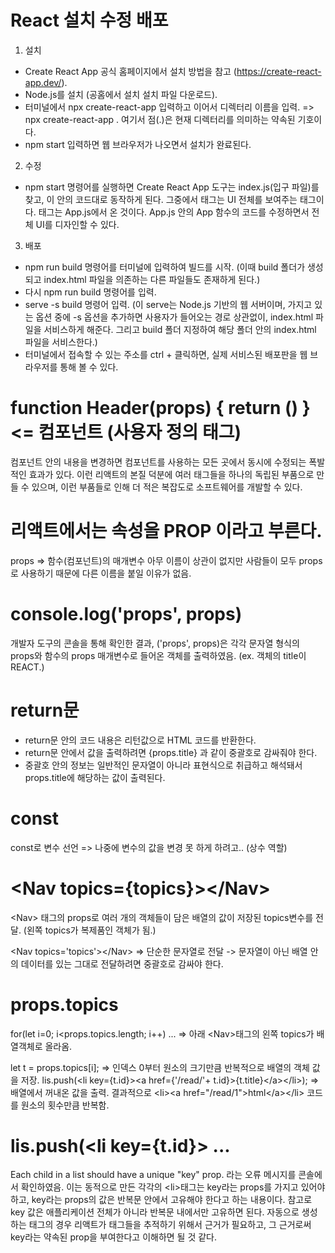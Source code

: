 # React 설치 수정 배포
1. 설치
- Create React App 공식 홈페이지에서 설치 방법을 참고 (https://create-react-app.dev/).
- Node.js를 설치 (공홈에서 설치 설치 파일 다운로드).
- 터미널에서 npx create-react-app 입력하고 이어서 디렉터리 이름을 입력.
	=> npx create-react-app .
	여기서 점(.)은 현재 디렉터리를 의미하는 약속된 기호이다.
- npm start 입력하면 웹 브라우저가 나오면서 설치가 완료된다.

2. 수정
- npm start 명령어를 실행하면 Create React App 도구는 index.js(입구 파일)를 찾고, 이 안의 코드대로 동작하게 된다. 그중에서 <App />태그는 UI 전체를 보여주는 태그이다. <App /> 태그는 App.js에서 온 것이다. App.js 안의 App 함수의 코드를 수정하면서 전체 UI를 디자인할 수 있다.

3. 배포
- npm run build 명령어를 터미널에 입력하여 빌드를 시작.
   (이때 build 폴더가 생성되고 index.html 파일을 의존하는 다른 파일들도 존재하게 된다.)
- 다시 npm run build 명령어를 입력.
- serve -s build 명령어 입력.
   (이 serve는 Node.js 기반의 웹 서버이며, 가지고 있는 옵션 중에 -s 옵션을 추가하면 사용자가 들어오는 경로 상관없이, index.html 파일을  서비스하게 해준다. 그리고  build 폴더 지정하여 해당 폴더 안의 index.html 파일을 서비스한다.)
- 터미널에서 접속할 수 있는 주소를 ctrl + 클릭하면, 실제 서비스된 배포판을 웹 브라우저를 통해 볼 수 있다.


# function Header(props) { return () }      <= 컴포넌트 (사용자 정의 태그)
컴포넌트 안의 내용을 변경하면 컴포넌트를 사용하는 모든 곳에서 동시에 수정되는 폭발적인 효과가 있다. 이런 리액트의 본질 덕분에 여러 태그들을 하나의 독립된 부품으로 만들 수 있으며, 이런 부품들로 인해 더 적은 복잡도로 소프트웨어를 개발할 수 있다.


# 리액트에서는 속성을 PROP 이라고 부른다.
props => 함수(컴포넌트)의 매개변수
아무 이름이 상관이 없지만 사람들이 모두 props로 사용하기 때문에 다른 이름을 붙일 이유가 없음.


# console.log('props', props) 
개발자 도구의 콘솔을 통해 확인한 결과,
('props', props)은 각각 문자열 형식의 props와 함수의 props 매개변수로 들어온 객체를 출력하였음. (ex. 객체의 title이 REACT.)


# return문
- return문 안의 코드 내용은 리턴값으로 HTML 코드를 반환한다.
- return문 안에서 값을 출력하려면 {props.title} 과 같이 중괄호로 감싸줘야 한다.
- 중괄호 안의 정보는 일반적인 문자열이 아니라 표현식으로 취급하고 해석돼서 props.title에 해당하는 값이 출력된다.


# const
const로 변수 선언 => 나중에 변수의 값을 변경 못 하게 하려고.. (상수 역할)


# &lt;Nav topics={topics}&gt;&lt;/Nav&gt;
&lt;Nav&gt; 태그의 props로 여러 개의 객체들이 담은 배열의 값이 저장된 topics변수를 전달. (왼쪽 topics가 복제품인 객체가 됨.)

&lt;Nav topics='topics'&gt;&lt;/Nav&gt; => 단순한 문자열로 전달
-> 문자열이 아닌 배열 안의 데이터를 있는 그대로 전달하려면 중괄호로 감싸야 한다.


# props.topics
for(let i=0; i<props.topics.length; i++) ...
=> 아래 &lt;Nav&gt;태그의 왼쪽 topics가 배열객체로 올라옴.

let t = props.topics[i]; 
=> 인덱스 0부터 원소의 크기만큼 반복적으로 배열의 객체 값을 저장.
    lis.push(&lt;li key={t.id}&gt;&lt;a href={'/read/'+ t.id}&gt;{t.title}&lt;/a&gt;&lt;/li&gt;);
=> 배열에서 꺼내온 값을 출력.
결과적으로 &lt;li&gt;&lt;a href="/read/1"&gt;html&lt;/a&gt;&lt;/li&gt; 코드를 원소의 횟수만큼 반복함.

# lis.push(&lt;li key={t.id}&gt; ...
Each child in a list should have a unique "key" prop. 라는
오류 메시지를 콘솔에서 확인하였음.
이는 동적으로 만든 각각의 &lt;li&gt;태그는 key라는 props를 가지고 있어야 하고, key라는 props의 값은 반복문 안에서 고유해야 한다고 하는 내용이다. 참고로 key 값은 애플리케이션 전체가 아니라 반복문 내에서만 고유하면 된다.
자동으로 생성하는 태그의 경우 리액트가 태그들을 추적하기 위해서 근거가 필요하고, 그 근거로써 key라는 약속된 prop을 부여한다고 이해하면 될 것 같다.
